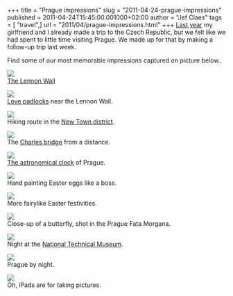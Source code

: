 +++
title = "Prague impressions"
slug = "2011-04-24-prague-impressions"
published = 2011-04-24T15:45:00.001000+02:00
author = "Jef Claes"
tags = [ "travel",]
url = "2011/04/prague-impressions.html"
+++
[Last
year](https://jefclaes.be/2010/04/trip-report-czech-republic.html)
my girlfriend and I already made a trip to the Czech Republic, but we
felt like we had spent to little time visiting Prague. We made up for
that by making a follow-up trip last week.  
  
Find some of our most memorable impressions captured on picture
below..  
  
[![](/post/images/thumbnails/2011-04-24-prague-impressions-Praag_166.jpg)](/post/images/2011-04-24-prague-impressions-Praag_166.jpg)  
[The Lennon Wall](http://en.wikipedia.org/wiki/Lennon_Wall)  
  
[![](/post/images/thumbnails/2011-04-24-prague-impressions-Praag_179.jpg)](/post/images/2011-04-24-prague-impressions-Praag_179.jpg)  
[Love padlocks](http://en.wikipedia.org/wiki/Love_padlocks) near the
Lennon Wall.  
  
[![](/post/images/thumbnails/2011-04-24-prague-impressions-Praag_220.jpg)](/post/images/2011-04-24-prague-impressions-Praag_220.jpg)  
Hiking route in the [New Town
district](http://en.wikipedia.org/wiki/New_Town,_Prague).  
  
[![](/post/images/thumbnails/2011-04-24-prague-impressions-Praag_229.jpg)](/post/images/2011-04-24-prague-impressions-Praag_229.jpg)  
The [Charles bridge](http://en.wikipedia.org/wiki/Charles_Bridge) from a
distance.  
  
[![](/post/images/thumbnails/2011-04-24-prague-impressions-Praag_243.jpg)](/post/images/2011-04-24-prague-impressions-Praag_243.jpg)  
[The astronomical
clock](http://en.wikipedia.org/wiki/Prague_Astronomical_Clock) of
Prague.  
  
[![](/post/images/thumbnails/2011-04-24-prague-impressions-Praag_245.jpg)](/post/images/2011-04-24-prague-impressions-Praag_245.jpg)  
Hand painting Easter eggs like a boss.  
  
[![](/post/images/thumbnails/2011-04-24-prague-impressions-Praag_247.jpg)](/post/images/2011-04-24-prague-impressions-Praag_247.jpg)  
More fairylike Easter festivities.  
  
[![](/post/images/thumbnails/2011-04-24-prague-impressions-Praag_350.jpg)](/post/images/2011-04-24-prague-impressions-Praag_350.jpg)  
Close-up of a butterfly, shot in the Prague Fata Morgana.  
  
[![](/post/images/thumbnails/2011-04-24-prague-impressions-Praag_395.jpg)](/post/images/2011-04-24-prague-impressions-Praag_395.jpg)  
Night at the [National Technical
Museum](http://en.wikipedia.org/wiki/National_Technical_Museum_(Prague)).  
  
[![](/post/images/thumbnails/2011-04-24-prague-impressions-Praag_462.jpg)](/post/images/2011-04-24-prague-impressions-Praag_462.jpg)  
Prague by night.  
  
[![](/post/images/thumbnails/2011-04-24-prague-impressions-Praag_136.jpg)](/post/images/2011-04-24-prague-impressions-Praag_136.jpg)  
Oh, iPads are for taking pictures.  
  

